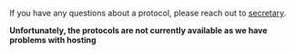 If you have any questions about a protocol, please reach out to [secretary](mailto:sekreterare@datasektionen.se).

**Unfortunately, the protocols are not currently available as we have problems
with hosting**
